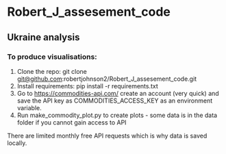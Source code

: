 # Robert_J_assesement_code
## Ukraine analysis

### To produce visualisations:

1) Clone the repo: git clone git@github.com:robertjohnson2/Robert_J_assesement_code.git
2) Install requirements: pip install -r requirements.txt
3) Go to https://commodities-api.com/ create an account (very quick) and save the API key as COMMODITIES_ACCESS_KEY as an environment variable.
4) Run make_commodity_plot.py to create plots - some data is in the data folder if you cannot gain access to API 

There are limited monthly free API requests which is why data is saved locally.
